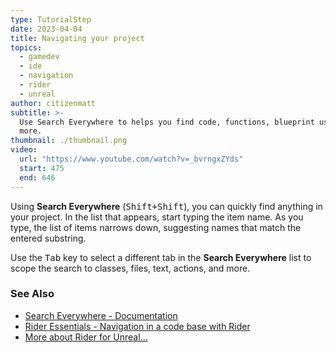 ```yaml
---
type: TutorialStep
date: 2023-04-04
title: Navigating your project
topics:
  - gamedev
  - ide
  - navigation
  - rider
  - unreal
author: citizenmatt
subtitle: >-
  Use Search Everywhere to helps you find code, functions, blueprint usages, and
  more.
thumbnail: ./thumbnail.png
video:
  url: "https://www.youtube.com/watch?v=_bvrngxZYds"
  start: 475
  end: 646
---
```


Using **Search Everywhere** (<kbd>Shift+Shift</kbd>), you can quickly find anything in your project.
In the list that appears, start typing the item name.
As you type, the list of items narrows down, suggesting names that match the entered substring.

Use the <kbd>Tab</kbd> key to select a different tab in the **Search Everywhere** list to scope the search to classes, files, text, actions, and more.

### See Also

- [Search Everywhere - Documentation](https://www.jetbrains.com/help/rider/Searching_Everywhere.html)
- [Rider Essentials - Navigation in a code base with Rider](https://www.jetbrains.com/dotnet/guide/tutorials/rider-essentials/navigation/)
- [More about Rider for Unreal...](https://www.jetbrains.com/lp/rider-unreal/)

